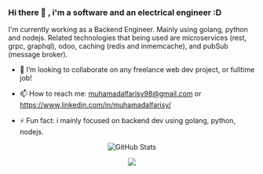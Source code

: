 ### Hi there 👋 , i'm a software and an electrical engineer :D


<!-- **muhamadalfarisy98/muhamadalfarisy98** is a ✨ _special_ ✨ repository because its `README.md` (this file) appears on your GitHub profile. -->

<!-- Here are some ideas to get you started: -->
I'm currently working as a Backend Engineer. Mainly using golang, python and nodejs. Related technologies that being used are microservices (rest, grpc, graphql), odoo, caching (redis and inmemcache), and pubSub (message broker).

<!-- - 🔭 I’m currently working on ...
- 🌱 I’m currently learning ... -->
- 👯 I’m looking to collaborate on any freelance web dev project, or fulltime job!
<!-- - 🤔 I’m looking for help with ...
- 💬 Ask me about ... -->
- 📫 How to reach me: muhamadalfarisy98@gmail.com or https://www.linkedin.com/in/muhamadalfarisy/
<!-- - 😄 Pronouns: ... -->
- ⚡ Fun fact: i mainly focused on backend dev using golang, python, nodejs.

<div align="center">
  
  ![GitHub Stats](https://github-readme-stats.vercel.app/api?username=muhamadalfarisy98&theme=synthwave)
  
  
  ![](https://github-readme-stats.vercel.app/api/top-langs/?username=muhamadalfarisy98&theme=buefy&layout=compact&langs_count=10)
  
</div>

</br>
<div align="center">
<!--      [![Top Langs](https://github-readme-stats.vercel.app/api/top-langs/?username=muhamadalfarisy98&layout=compact&theme=synthwave)](https://github.com/anuraghazra/github-readme-stats) -->
  
  

  
</div>

